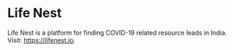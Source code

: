 # Life Nest
Life Nest is a platform for finding COVID-19 related resource leads in India. Visit: <a href="https://lifenest.io">https://lifenest.io</a>.

